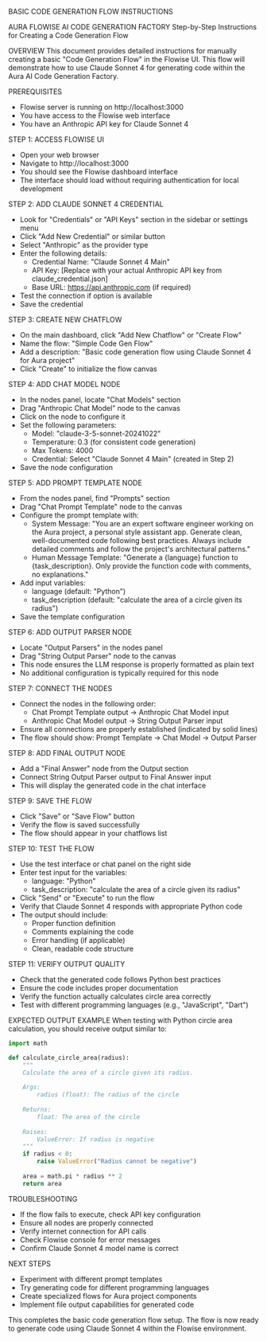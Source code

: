 BASIC CODE GENERATION FLOW INSTRUCTIONS

AURA FLOWISE AI CODE GENERATION FACTORY
Step-by-Step Instructions for Creating a Code Generation Flow

OVERVIEW
This document provides detailed instructions for manually creating a basic "Code Generation Flow" in the Flowise UI. This flow will demonstrate how to use Claude Sonnet 4 for generating code within the Aura AI Code Generation Factory.

PREREQUISITES
* Flowise server is running on http://localhost:3000
* You have access to the Flowise web interface
* You have an Anthropic API key for Claude Sonnet 4

STEP 1: ACCESS FLOWISE UI
* Open your web browser
* Navigate to http://localhost:3000
* You should see the Flowise dashboard interface
* The interface should load without requiring authentication for local development

STEP 2: ADD CLAUDE SONNET 4 CREDENTIAL
* Look for "Credentials" or "API Keys" section in the sidebar or settings menu
* Click "Add New Credential" or similar button
* Select "Anthropic" as the provider type
* Enter the following details:
  * Credential Name: "Claude Sonnet 4 Main"
  * API Key: [Replace with your actual Anthropic API key from claude_credential.json]
  * Base URL: https://api.anthropic.com (if required)
* Test the connection if option is available
* Save the credential

STEP 3: CREATE NEW CHATFLOW
* On the main dashboard, click "Add New Chatflow" or "Create Flow"
* Name the flow: "Simple Code Gen Flow"
* Add a description: "Basic code generation flow using Claude Sonnet 4 for Aura project"
* Click "Create" to initialize the flow canvas

STEP 4: ADD CHAT MODEL NODE
* In the nodes panel, locate "Chat Models" section
* Drag "Anthropic Chat Model" node to the canvas
* Click on the node to configure it
* Set the following parameters:
  * Model: "claude-3-5-sonnet-20241022"
  * Temperature: 0.3 (for consistent code generation)
  * Max Tokens: 4000
  * Credential: Select "Claude Sonnet 4 Main" (created in Step 2)
* Save the node configuration

STEP 5: ADD PROMPT TEMPLATE NODE
* From the nodes panel, find "Prompts" section
* Drag "Chat Prompt Template" node to the canvas
* Configure the prompt template with:
  * System Message: "You are an expert software engineer working on the Aura project, a personal style assistant app. Generate clean, well-documented code following best practices. Always include detailed comments and follow the project's architectural patterns."
  * Human Message Template: "Generate a {language} function to {task_description}. Only provide the function code with comments, no explanations."
* Add input variables:
  * language (default: "Python")
  * task_description (default: "calculate the area of a circle given its radius")
* Save the template configuration

STEP 6: ADD OUTPUT PARSER NODE
* Locate "Output Parsers" in the nodes panel
* Drag "String Output Parser" node to the canvas
* This node ensures the LLM response is properly formatted as plain text
* No additional configuration is typically required for this node

STEP 7: CONNECT THE NODES
* Connect the nodes in the following order:
  * Chat Prompt Template output → Anthropic Chat Model input
  * Anthropic Chat Model output → String Output Parser input
* Ensure all connections are properly established (indicated by solid lines)
* The flow should show: Prompt Template → Chat Model → Output Parser

STEP 8: ADD FINAL OUTPUT NODE
* Add a "Final Answer" node from the Output section
* Connect String Output Parser output to Final Answer input
* This will display the generated code in the chat interface

STEP 9: SAVE THE FLOW
* Click "Save" or "Save Flow" button
* Verify the flow is saved successfully
* The flow should appear in your chatflows list

STEP 10: TEST THE FLOW
* Use the test interface or chat panel on the right side
* Enter test input for the variables:
  * language: "Python"
  * task_description: "calculate the area of a circle given its radius"
* Click "Send" or "Execute" to run the flow
* Verify that Claude Sonnet 4 responds with appropriate Python code
* The output should include:
  * Proper function definition
  * Comments explaining the code
  * Error handling (if applicable)
  * Clean, readable code structure

STEP 11: VERIFY OUTPUT QUALITY
* Check that the generated code follows Python best practices
* Ensure the code includes proper documentation
* Verify the function actually calculates circle area correctly
* Test with different programming languages (e.g., "JavaScript", "Dart")

EXPECTED OUTPUT EXAMPLE
When testing with Python circle area calculation, you should receive output similar to:

```python
import math

def calculate_circle_area(radius):
    """
    Calculate the area of a circle given its radius.
    
    Args:
        radius (float): The radius of the circle
        
    Returns:
        float: The area of the circle
        
    Raises:
        ValueError: If radius is negative
    """
    if radius < 0:
        raise ValueError("Radius cannot be negative")
    
    area = math.pi * radius ** 2
    return area
```

TROUBLESHOOTING
* If the flow fails to execute, check API key configuration
* Ensure all nodes are properly connected
* Verify internet connection for API calls
* Check Flowise console for error messages
* Confirm Claude Sonnet 4 model name is correct

NEXT STEPS
* Experiment with different prompt templates
* Try generating code for different programming languages
* Create specialized flows for Aura project components
* Implement file output capabilities for generated code

This completes the basic code generation flow setup. The flow is now ready to generate code using Claude Sonnet 4 within the Flowise environment.
